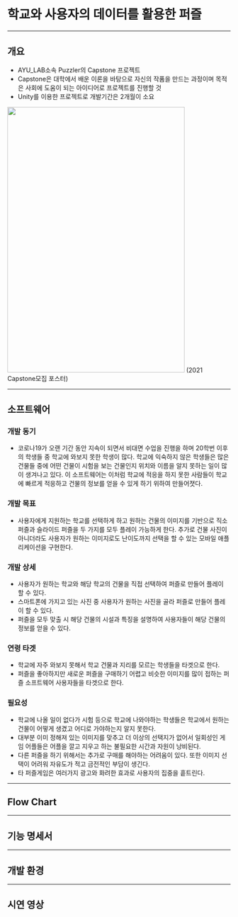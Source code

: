 # 학교와 사용자의 데이터를 활용한 퍼즐

---
## 개요
- AYU_LAB소속 Puzzler의 Capstone 프로젝트  
- Capstone은 대학에서 배운 이론을 바탕으로 자신의 작품을 만드는 과정이며 목적은 사회에 도움이 되는 아이디어로 프로젝트를 진행할 것  
- Unity를 이용한 프로젝트로 개발기간은 2개월이 소요  
<img src="https://user-images.githubusercontent.com/86705754/177459843-a7c639d7-11d9-44ff-9915-92a41d9f8527.jpg" width="400" height="600"/>  
  (2021 Capstone모집 포스터)  

---
## 소프트웨어  
 ### 개발 동기  
 - 코로나19가 오랜 기간 동안 지속이 되면서 비대면 수업을 진행을 하며 20학번 이후의 학생들 중 학교에 와보지 못한 학생이 많다. 학교에 익숙하지 않은 학생들은 많은 건물들 중에 어떤 건물이 시험을 보는 건물인지 위치와 이름을 알지 못하는 일이 많이 생겨나고 있다. 이 소프트웨어는 이처럼 학교에 적응을 하지 못한 사람들이 학교에 빠르게 적응하고 건물의 정보를 얻을 수 있게 하기 위하여 만들어졋다.  
 
 ### 개발 목표  
 - 사용자에게 지원하는 학교를 선택하게 하고 원하는 건물의 이미지를 기반으로 직소 퍼즐과 슬라이드 퍼즐을 두 가지를 모두 플레이 가능하게 한다. 추가로 건물 사진이 아니더라도 사용자가 원하는 이미지로도 난이도까지 선택을 할 수 있는 모바일 애플리케이션을 구현한다.  
 
 ### 개발 상세  
 - 사용자가 원하는 학교와 해당 학교의 건물을 직접 선택하여 퍼즐로 만들어 플레이 할 수 있다.  
 - 스마트폰에 가지고 있는 사진 중 사용자가 원하는 사진을 골라 퍼즐로 만들어 플레이 할 수 있다.  
 - 퍼즐을 모두 맞출 시 해당 건물의 시설과 특징을 설명하여 사용자들이 해당 건물의 정보를 얻을 수 있다.  
 
 ### 연령 타겟
 - 학교에 자주 와보지 못해서 학교 건물과 지리를 모르는 학생들을 타겟으로 한다.  
 - 퍼즐을 좋아하지만 새로운 퍼즐을 구매하기 어렵고 비슷한 이미지를 많이 접하는 퍼즐 소프트웨어 사용자들을 타겟으로 한다.  
 
 ### 필요성  
 - 학교에 나올 일이 없다가 시험 등으로 학교에 나와야하는 학생들은 학교에서 원하는 건물이 어떻게 생겼고 어디로 가야하는지 알지 못한다.  
 - 대부분 이미 정해져 있는 이미지를 맞추고 더 이상의 선택지가 없어서 일회성인 게임 어플들은 어플을 깔고 지우고 하는 불필요한 시간과 자원이 낭비된다.  
 - 다른 퍼즐을 하기 위해서는 추가로 구매를 해야하는 어려움이 있다. 또한 이미지 선택이 어려워 자유도가 적고 금전적인 부담이 생긴다.  
 - 타 퍼즐게임은 여러가지 광고와 화려한 효과로 사용자의 집중을 흩트린다.  

---  

## Flow Chart  

---  

## 기능 명세서  

---  

## 개발 환경  

---  

## 시연 영상  


